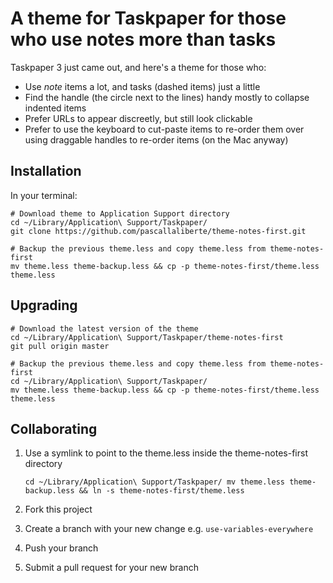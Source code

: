 # A theme for Taskpaper for those who use notes more than tasks

Taskpaper 3 just came out, and here's a theme for those who:

* Use *note* items a lot, and tasks (dashed items) just a little
* Find the handle (the circle next to the lines) handy mostly to collapse indented items
* Prefer URLs to appear discreetly, but still look clickable
* Prefer to use the keyboard to cut-paste items to re-order them over using draggable handles to re-order items (on the Mac anyway)

## Installation

In your terminal:

    # Download theme to Application Support directory
    cd ~/Library/Application\ Support/Taskpaper/
    git clone https://github.com/pascallaliberte/theme-notes-first.git

    # Backup the previous theme.less and copy theme.less from theme-notes-first
    mv theme.less theme-backup.less && cp -p theme-notes-first/theme.less theme.less

## Upgrading

    # Download the latest version of the theme
    cd ~/Library/Application\ Support/Taskpaper/theme-notes-first
    git pull origin master

    # Backup the previous theme.less and copy theme.less from theme-notes-first
    cd ~/Library/Application\ Support/Taskpaper/
    mv theme.less theme-backup.less && cp -p theme-notes-first/theme.less theme.less

## Collaborating

1. Use a symlink to point to the theme.less inside the theme-notes-first directory

    `cd ~/Library/Application\ Support/Taskpaper/
    mv theme.less theme-backup.less && ln -s theme-notes-first/theme.less`

2. Fork this project
3. Create a branch with your new change e.g. `use-variables-everywhere`
4. Push your branch
5. Submit a pull request for your new branch
